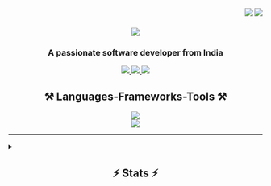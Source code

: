 <img align="right" src="https://wakatime.com/badge/user/018e92de-fd36-49db-920c-68aa5cee604c.svg" />
<img align="right" src="https://visitor-badge.laobi.icu/badge?page_id=Sangam5756.sangammundhe" />

<h1 align="center">
    <img src="https://readme-typing-svg.herokuapp.com/?font=Righteous&size=35&center=true&vCenter=true&width=500&height=70&duration=4000&lines=Hi+There!+👋;+I'm+Sangam+Mundhe!;" />
</h1> 
<h3 align="center">A passionate software developer from India</h3>
<div align="center"> 
  <a href="mailto:sangammunde3@gmail.com">
    <img src="https://img.shields.io/badge/Gmail-333333?style=for-the-badge&logo=gmail&logoColor=red" />
  </a>
  <a href="https://www.linkedin.com/in/sangammundhe" target="_blank">
    <img src="https://img.shields.io/badge/LinkedIn-0077B5?style=for-the-badge&logo=linkedin&logoColor=white" target="_blank" />
  </a>
  <a href="https://wakatime.com/@sangammundhe" target="_blank">
    <img src="https://img.shields.io/badge/wakatime-black?style=for-the-badge" target="_blank" />
  </a>
</div>

<h2 align="center">⚒️ Languages-Frameworks-Tools ⚒️</h2>
<div align="center">
    <img src="https://skillicons.dev/icons?i=bootstrap,react,html,css,vscode,github,git" />
    <br>
    <img src="https://skillicons.dev/icons?i=nodejs,python,javascript,express,mongodb,c,java,mysql" /><br>
</div>

<hr/>

<details>
  <summary><h2 align="center">⚡  Stats  ⚡</h2></summary>
  <div align=center>
    <br>
    <img width=800  src="https://github-readme-activity-graph.vercel.app/graph?username=Sangam5756&bg_color=1F222E&color=F8D866&line=F85D7F&point=FFFFFF&hide_border=true" alt="streak stats"/> 
      
    <img width=400  src="https://leetcard.jacoblin.cool/sangammunde3?theme=dark&font=Comfortaa&ext=heatmap"/>
<!--     <img width=400 height=200 src="https://streak-stats.demolab.com?user=Sangam5756&theme=dark&date_format=j%20M%5B%20Y%5D" alt="streak stats"/>  -->
    <!-- https://leetcode.com/sangammunde3/ -->
    <br>
    click on Image
    <br>
    <img width=400 height=300 src="https://wakatime.com/share/@sangammundhe/e8516248-30ab-4b62-8302-7724b68e5f9e.svg"/>
    <img width=400 height=300 src="https://wakatime.com/share/@sangammundhe/6cb3c106-0d30-47b4-922e-5ec61f2f756d.svg"/>
  </div>
</details>
